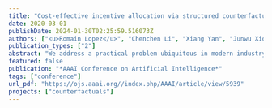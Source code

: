 ```yaml
---
title: "Cost-effective incentive allocation via structured counterfactual inference"
date: 2020-03-01
publishDate: 2024-01-30T02:25:59.516073Z
authors: ["<u>Romain Lopez</u>", "Chenchen Li", "Xiang Yan", "Junwu Xiong", "Michael I. Jordan", "Yuan Qi", "Le Song"]
publication_types: ["2"]
abstract: "We address a practical problem ubiquitous in modern industry, in which a mediator tries to learn a policy for allocating strategic financial incentives for customers in a marketing campaign and observes only bandit feedback. In contrast to traditional policy optimization frameworks, we rely on a specific assumption for the reward structure and we incorporate budget constraints. We develop a new two-step method for solving this constrained counterfactual policy optimization problem. First, we cast the reward estimation problem as a domain adaptation problem with supplementary structure. Subsequently, the estimators are used for optimizing the policy with constraints. We establish theoretical error bounds for our estimation procedure and we empirically show that the approach leads to significant improvement on both synthetic and real datasets."
featured: false
publication: "*AAAI Conference on Artificial Intelligence*"
tags: ["conference"]
url_pdf: "https://ojs.aaai.org//index.php/AAAI/article/view/5939"
projects: ["counterfactuals"]
---
```


